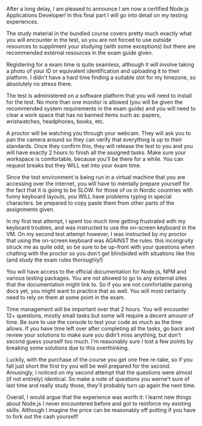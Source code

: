 After a long delay, I am pleased to announce I am now a certified Node.js Applications Developer! In this final part I will go into detail on my testing experiences.

The study material in the bundled course covers pretty much exactly what you will encounter in the test, so you are not forced to use outside resources to suppliment your studying (with some exceptions) but there are recommended external resources in the exam guide given.

Registering for a exam time is quite seamless, although it will involve taking a photo of your ID or equivalent identification and uploading it to their platform. I didn't have a hard time finding a suitable slot for my timezone, so absolutely no stress there.

The test is administered on a software platform that you will need to install for the test. No more than one monitor is allowed (you will be given the recommended system requirements in the exam guide) and you will need to clear a work space that has no banned items such as: papers, wristwatches, headphones, books, etc.

A proctor will be watching you through your webcam. They will ask you to pan the camera around so they can verify that everything is up to their standards. Once they confirm this, they will release the test to you and you will have exactly 2 hours to finish all the assigned tasks. Make sure your workspace is comfortable, because you'll be there for a while. You can request breaks but they WILL eat into your exam time.

Since the test environment is being run in a virtual machine that you are accessing over the internet, you will have to mentally prepare yourself for the fact that it is going to be SLOW. for those of us in Nordic countries with funny keyboard layouts, you WILL have problems typing in special characters. be prepared to copy paste them from other parts of the assignments given.

In my first test attempt, I spent too much time getting frustrated with my keyboard troubles, and was instructed to use the on-screen keyboard in the VM. On my second test attempt however, I was instructed by my proctor that using the on-screen keyboard was AGAINST the rules. this incongruity struck me as quite odd, so be sure to be up-front with your questions when chatting with the proctor so you don't get blindsided with situations like this (and study the exam rules thoroughly!)

You will have access to the official documentation for Node.js, NPM and various testing packages. You are not allowed to go to any external sites that the documentation might link to. So if you are not comfortable parsing docs yet, you might want to practice that as well. You will most certainly need to rely on them at some point in the exam.

Time management will be important over that 2 hours. You will encounter 12+ questions, mostly small tasks but some will require a decent amount of time. Be sure to use the console to test your code as much as the time allows. If you have time left over after completing all the tasks, go back and review your solutions to make sure you didn't miss anything, but don't second guess yourself too much. I'm reasonably sure I lost a few points by breaking some solutions due to this overthinking.

Luckily, with the purchase of the course you get one free re-take, so if you fall just short the first try you will be well prepared for the second. Amusingly, I noticed on my second attempt that the questions were almost (if not entirely) identical. So make a note of questions you werne't sure of last time and really study those, they'll probably turn up again the next time.

Overall, I would argue that the experience was worth it: I learnt new things about Node.js I never encountered before and got to reinforce my existing skills. Although I imagine the price can be reasonably off putting if you have to fork out the cash yourself!
